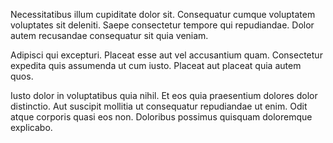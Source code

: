 Necessitatibus illum cupiditate dolor sit. Consequatur cumque voluptatem voluptates sit deleniti. Saepe consectetur tempore qui repudiandae. Dolor autem recusandae consequatur sit quia veniam.
 Adipisci qui excepturi. Placeat esse aut vel accusantium quam. Consectetur expedita quis assumenda ut cum iusto. Placeat aut placeat quia autem quos.
 Iusto dolor in voluptatibus quia nihil. Et eos quia praesentium dolores dolor distinctio. Aut suscipit mollitia ut consequatur repudiandae ut enim. Odit atque corporis quasi eos non. Doloribus possimus quisquam doloremque explicabo.